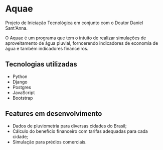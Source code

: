 # Aquae

Projeto de Iniciação Tecnológica em conjunto com o Doutor Daniel Sant'Anna.

O Aquae é um programa que tem o intuito de realizar simulações de aproveitamento de água pluvial, forncerendo indicadores de economia de água e também indicadores financeiros.

## Tecnologias utilizadas

-   Python
-   Django
-   Postgres
-   JavaScript
-   Bootstrap

## Features em desenvolvimento

-   Dados de pluviometria para diversas cidades do Brasil;
-   Cálculo do benefício financeiro com tarifas adequadas para cada cidade;
-   Simulação para prédios comerciais.
